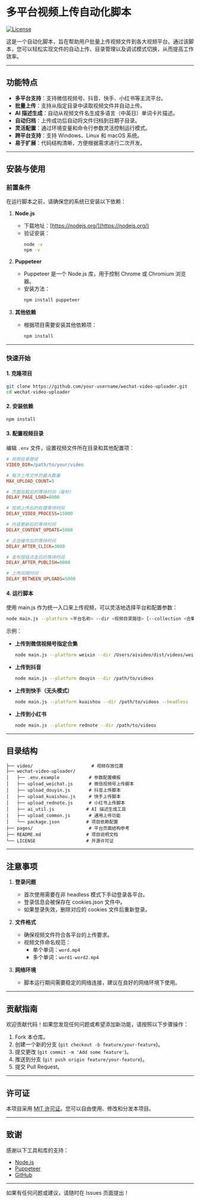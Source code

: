 # 多平台视频上传自动化脚本

[![License](https://img.shields.io/badge/license-MIT-blue.svg)](LICENSE)

这是一个自动化脚本，旨在帮助用户批量上传视频文件到各大视频平台。通过该脚本，您可以轻松实现文件的自动上传、目录管理以及调试模式切换，从而提高工作效率。

---

## 功能特点

- **多平台支持**：支持微信视频号、抖音、快手、小红书等主流平台。
- **批量上传**：支持从指定目录中读取视频文件并自动上传。
- **AI 描述生成**：自动从视频文件名生成多语言（中英日）单词卡片描述。
- **自动归档**：上传成功后自动将文件归档到日期子目录。
- **灵活配置**：通过环境变量和命令行参数灵活控制运行模式。
- **跨平台支持**：支持 Windows、Linux 和 macOS 系统。
- **易于扩展**：代码结构清晰，方便根据需求进行二次开发。

---

## 安装与使用

### 前置条件

在运行脚本之前，请确保您的系统已安装以下依赖：

1. **Node.js**
   - 下载地址：[https://nodejs.org/](https://nodejs.org/)
   - 验证安装：
     ```bash
     node -v
     npm -v
     ```

2. **Puppeteer**
   - Puppeteer 是一个 Node.js 库，用于控制 Chrome 或 Chromium 浏览器。
   - 安装方法：
     ```bash
     npm install puppeteer
     ```

3. **其他依赖**
   - 根据项目需要安装其他依赖项：
     ```bash
     npm install
     ```

---

### 快速开始

#### 1. 克隆项目

```bash
git clone https://github.com/your-username/wechat-video-uploader.git
cd wechat-video-uploader
```

#### 2. 安装依赖

```bash
npm install
```

#### 3. 配置视频目录

编辑 `.env` 文件，设置视频文件所在目录和其他配置项：

```ini
# 视频目录路径
VIDEO_DIR=/path/to/your/video

# 每次上传文件的最大数量
MAX_UPLOAD_COUNT=5

# 页面加载后的等待时间（毫秒）
DELAY_PAGE_LOAD=8000

# 视频上传后的处理等待时间
DELAY_VIDEO_PROCESS=15000

# 内容更新后的等待时间
DELAY_CONTENT_UPDATE=5000

# 点击操作后的等待时间
DELAY_AFTER_CLICK=3000

# 发布按钮点击后的等待时间
DELAY_AFTER_PUBLISH=8000

# 上传间隔时间
DELAY_BETWEEN_UPLOADS=5000
```

#### 4. 运行脚本

使用 main.js 作为统一入口来上传视频，可以灵活地选择平台和配置参数：

```bash
node main.js --platform <平台名称> --dir <视频目录路径> [--collection <合集名称>] [--headless]
```

示例：

- **上传到微信视频号指定合集**
  ```bash
  node main.js --platform weixin --dir /Users/aivideo/dist/videos/weixin --csvPath /Users/xmx0632/aivideo/dist/content-msg-en2zh.csv --collection 日语英语对照学
  ```

- **上传到抖音**
  ```bash
  node main.js --platform douyin --dir /path/to/videos
  ```

- **上传到快手（无头模式）**
  ```bash
  node main.js --platform kuaishou --dir /path/to/videos --headless
  ```

- **上传到小红书**
  ```bash
  node main.js --platform rednote --dir /path/to/videos
  ```

---

## 目录结构

```plaintext
├── video/                      # 视频存放位置
├── wechat-video-uploader/
│   ├── .env.example           # 参数配置模板
│   ├── upload_weichat.js      # 微信视频号上传脚本
│   ├── upload_douyin.js       # 抖音上传脚本
│   ├── upload_kuaishou.js     # 快手上传脚本
│   ├── upload_rednote.js      # 小红书上传脚本
│   ├── ai_util.js            # AI 描述生成工具
│   ├── upload_common.js       # 通用上传功能
│   └── package.json          # 项目依赖配置
├── pages/                     # 平台页面结构参考
├── README.md                 # 项目说明文档
└── LICENSE                   # 开源许可证
```

---

## 注意事项

1. **登录问题**
   - 首次使用需要在非 headless 模式下手动登录各平台。
   - 登录信息会被保存在 cookies.json 文件中。
   - 如果登录失效，删除对应的 cookies 文件后重新登录。

2. **文件格式**
   - 确保视频文件符合各平台的上传要求。
   - 视频文件命名规范：
     - 单个单词：`word.mp4`
     - 多个单词：`word1-word2.mp4`

3. **网络环境**
   - 脚本运行期间需要稳定的网络连接，建议在良好的网络环境下使用。

---

## 贡献指南

欢迎贡献代码！如果您发现任何问题或希望添加新功能，请按照以下步骤操作：

1. Fork 本仓库。
2. 创建一个新的分支 (`git checkout -b feature/your-feature`)。
3. 提交更改 (`git commit -m 'Add some feature'`)。
4. 推送到分支 (`git push origin feature/your-feature`)。
5. 提交 Pull Request。

---

## 许可证

本项目采用 [MIT 许可证](LICENSE)。您可以自由使用、修改和分发本项目。

---

## 致谢

感谢以下工具和库的支持：

- [Node.js](https://nodejs.org/)
- [Puppeteer](https://pptr.dev/)
- [GitHub](https://github.com/)

---

如果有任何问题或建议，请随时在 Issues 页面提出！